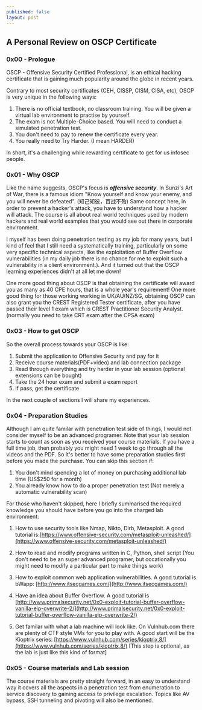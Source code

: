 ```yaml
---
published: false
layout: post
---
```

## A Personal Review on OSCP Certificate

### 0x00 - Prologue
OSCP - Offensive Security Certified Professional, is an ethical hacking certificate that is gaining much popularity around the globe in recent years. 

Contrary to most security certificates (CEH, CISSP, CISM, CISA, etc), OSCP is very unique in the following ways:
1. There is no official textbook, no classroom training. You will be given a virtual lab environment to practise by yourself.
2. The exam is not Multiple-Choice based. You will need to conduct a simulated penetration test.
3. You don't need to pay to renew the certificate every year.
4. You really need to Try Harder. (I mean HARDER)

In short, it's a challenging while rewarding certificate to get for us infosec people. 

### 0x01 - Why OSCP
Like the name suggests, OSCP's focus is ***offensive security***. In Sunzi's Art of War, there is a famous idiom "Know yourself and know your enemy, and you will never be defeated". (知己知彼，百战不殆) Same concept here, in order to prevent a hacker's attack, you have to understand how a hacker will attack. The course is all about real world techniques used by modern hackers and real world examples that you would see out there in corporate environment.

I myself has been doing penetration testing as my job for many years, but I kind of feel that I still need a systematically training, particularly on some very specific technical aspects, like the exploitation of Buffer Overflow vulnerabilities (in my daily job there is no chance for me to exploit such a vulnerability in a client environment.). And it turned out that the OSCP learning experiences didn't at all let me down!

One more good thing about OSCP is that obtaining the certificate will award you as many as 40 CPE hours, that is a whole year's requirement! One more good thing for those working working in UK/AU/NZ/SG, obtaining OSCP can also grant you the CREST Registered Tester certificate, after you have passed their level 1 exam which is CREST Practitioner Security Analyst. (normally you need to take CRT exam after the CPSA exam)

### 0x03 - How to get OSCP
So the overall process towards your OSCP is like:
1. Submit the application to Offensive Security and pay for it
2. Receive course materials(PDF+video) and lab connection package
3. Read through everything and try harder in your lab session (optional extensions can be bought)
4. Take the 24 hour exam and submit a exam report
5. If pass, get the certificate

In the next couple of sections I will share my experiences. 

### 0x04 - Preparation Studies
Although I am quite familar with penetration test side of things, I would not consider myself to be an advanced programer. Note that your lab session starts to count as soon as you received your course materials. If you have a full time job, then probably you might need 1 week to go through all the videos and the PDF. So it's better to have some preparation studies first before you made the purchase. You can skip this section if:
1. You don't mind spending a lot of money on purchasing additional lab time (US$250 for a month)
2. You already know how to do a proper penetration test (Not merely a automatic vulnerability scan)

For those who haven't skipped, here I briefly summarised the required knowledge you should have before you go into the charged lab environment:
1. How to use security tools like Nmap, Nikto, Dirb, Metasploit.
A good tutorial is:[https://www.offensive-security.com/metasploit-unleashed/](https://www.offensive-security.com/metasploit-unleashed/)

2. How to read and modify programs written in C, Python, shell script 
(You don't need to be an super advanced programer, but occationally you might need to modify a particular part to make things work)

3. How to exploit common web application vulnerabilities.
A good tutorial is bWapp: [http://www.itsecgames.com/](http://www.itsecgames.com/)

4. Have an idea about Buffer Overflow.
A good tutorial is [http://www.primalsecurity.net/0x0-exploit-tutorial-buffer-overflow-vanilla-eip-overwrite-2/](http://www.primalsecurity.net/0x0-exploit-tutorial-buffer-overflow-vanilla-eip-overwrite-2/)

4. Get familar with what a lab machine will look like.
On Vulnhub.com there are plenty of CTF style VMs for you to play with. A good start will be the Kioptrix series: [https://www.vulnhub.com/series/kioptrix,8/](https://www.vulnhub.com/series/kioptrix,8/) [This step is optional, as the lab is just like this kind of format]

### 0x05 - Course materials and Lab session
The course materials are pretty straight forward, in an easy to understand way it covers all the aspects in a penetration test from enumeration to service discovery to gaining access to privilege escalation. Topics like AV bypass, SSH tunneling and pivoting will also be mentioned. 